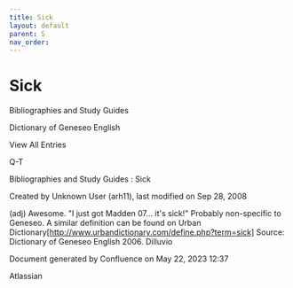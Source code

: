 ```yaml
---
title: Sick
layout: default
parent: S
nav_order:
---
```


# Sick

Bibliographies and Study Guides

Dictionary of Geneseo English

View All Entries

Q-T

Bibliographies and Study Guides : Sick

Created by  Unknown User (arh11), last modified on Sep 28, 2008

(adj) Awesome. &quot;I just got Madden 07... it's sick!&quot; Probably non-specific to Geneseo. A similar definition can be found on Urban Dictionary[http://www.urbandictionary.com/define.php?term=sick] Source: Dictionary of Geneseo English 2006. Dilluvio

Document generated by Confluence on May 22, 2023 12:37

Atlassian
